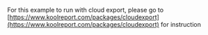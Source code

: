 For this example to run with cloud export, please go to [https://www.koolreport.com/packages/cloudexport](https://www.koolreport.com/packages/cloudexport) for instruction